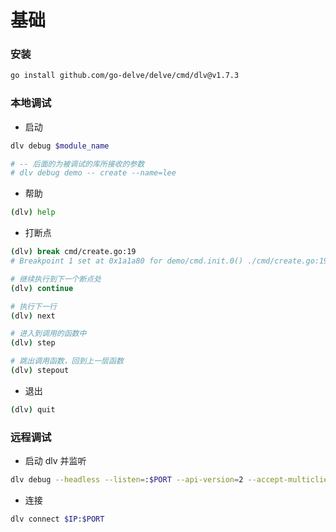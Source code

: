 # 基础

### 安装

```bash
go install github.com/go-delve/delve/cmd/dlv@v1.7.3
```


### 本地调试

* 启动

```bash
dlv debug $module_name

# -- 后面的为被调试的库所接收的参数
# dlv debug demo -- create --name=lee
```

* 帮助

```bash
(dlv) help 
```

* 打断点

```bash
(dlv) break cmd/create.go:19
# Breakpoint 1 set at 0x1a1a80 for demo/cmd.init.0() ./cmd/create.go:19

# 继续执行到下一个断点处
(dlv) continue

# 执行下一行
(dlv) next

# 进入到调用的函数中
(dlv) step

# 跳出调用函数，回到上一层函数
(dlv) stepout
```

* 退出

```bash
(dlv) quit
```


### 远程调试

* 启动 dlv 并监听

```bash
dlv debug --headless --listen=:$PORT --api-version=2 --accept-multiclient
```

* 连接

```bash
dlv connect $IP:$PORT
```
